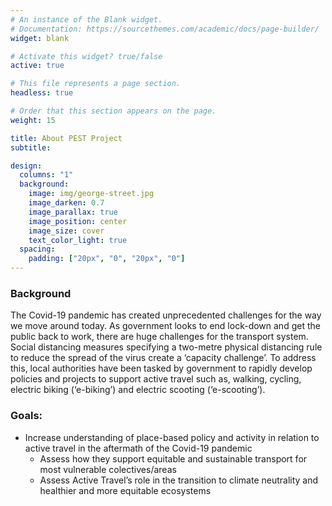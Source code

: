 ```yaml
---
# An instance of the Blank widget.
# Documentation: https://sourcethemes.com/academic/docs/page-builder/
widget: blank

# Activate this widget? true/false
active: true

# This file represents a page section.
headless: true

# Order that this section appears on the page.
weight: 15

title: About PEST Project
subtitle: 

design:
  columns: "1"
  background:
    image: img/george-street.jpg
    image_darken: 0.7
    image_parallax: true
    image_position: center
    image_size: cover
    text_color_light: true
  spacing:
    padding: ["20px", "0", "20px", "0"]
---
```


### Background 

The Covid-19 pandemic has created unprecedented challenges for the way we move around today. As government looks to end lock-down and get the public back to work, there are huge challenges for the transport system. Social distancing measures specifying a two-metre physical distancing rule to reduce the spread of the virus create a ‘capacity challenge’. To address this, local authorities have been tasked by government to rapidly develop policies and projects to support active travel such as, walking, cycling, electric biking (‘e-biking’) and electric scooting (‘e-scooting’).

### Goals:


* Increase understanding of place-based policy and activity in relation to active travel in the aftermath of the Covid-19 pandemic
  * Assess how they support equitable and sustainable transport for most vulnerable colectives/areas
  * Assess Active Travel’s role in the transition to climate neutrality and healthier and more equitable ecosystems
